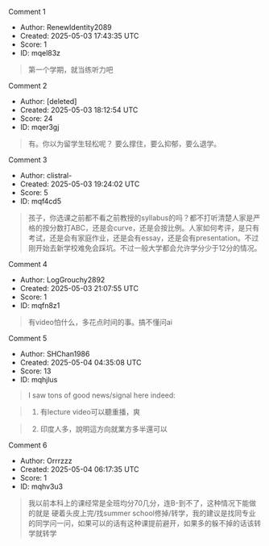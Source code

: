 Comment 1

- Author: RenewIdentity2089
- Created: 2025-05-03 17:43:35 UTC
- Score: 1
- ID: mqel83z

> 第一个学期，就当练听力吧

Comment 2

- Author: [deleted]
- Created: 2025-05-03 18:12:54 UTC
- Score: 24
- ID: mqer3gj

> 有。你以为留学生轻松呢？
> 要么撑住，要么抑郁，要么退学。

Comment 3

- Author: clistral-
- Created: 2025-05-03 19:24:02 UTC
- Score: 5
- ID: mqf4cd5

> 孩子，你选课之前都不看之前教授的syllabus的吗？都不打听清楚人家是严格的按分数打ABC，还是会curve，还是会按比例。人家如何考评，是只有考试，还是会有家庭作业，还是会有essay，还是会有presentation。不过刚开始去新学校难免会踩坑。不过一般大学都会允许学分少于12分的情况。

Comment 4

- Author: LogGrouchy2892
- Created: 2025-05-03 21:07:55 UTC
- Score: 1
- ID: mqfn8z1

> 有video怕什么，多花点时间的事。搞不懂问ai

Comment 5

- Author: SHChan1986
- Created: 2025-05-04 04:35:08 UTC
- Score: 13
- ID: mqhjlus

> I saw tons of good news/signal here indeed:

> 1. 有lecture video可以聽重播，爽

> 2. 印度人多，說明這方向就業方多半還可以

Comment 6

- Author: Orrrzzz
- Created: 2025-05-04 06:17:35 UTC
- Score: 1
- ID: mqhv3u3

> 我以前本科上的课经常是全班均分70几分，连B-到不了，这种情况下能做的就是 硬着头皮上完/找summer school修掉/转学，我的建议是找同专业的同学问一问，如果可以的话有这种课提前避开，如果多的躲不掉的话该转学就转学
